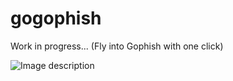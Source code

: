# gogophish

Work in progress... (Fly into Gophish with one click)

![Image description](https://github.com/bigb0sss/gogophish/gogophish.png)
